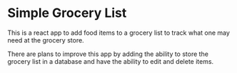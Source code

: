 # Simple Grocery List

This is a react app to add food items to a grocery list to track what one may need at the grocery store. 

There are plans to improve this app by adding the ability to store the grocery list in a database and have the ability to edit and delete items.

